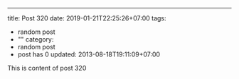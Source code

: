 ---
title: Post 320
date: 2019-01-21T22:25:26+07:00
tags:
  - random post
  - ""
category:
  - random post
  - post has 0
updated: 2013-08-18T19:11:09+07:00

This is content of post 320